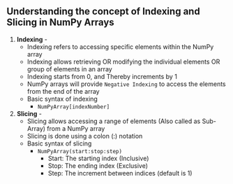 ## Understanding the concept of Indexing and Slicing in NumPy Arrays

1. **Indexing** -
    - Indexing refers to accessing specific elements within the NumPy array
    - Indexing allows retrieving OR modifying the individual elements OR group of elements in an array
    - Indexing starts from 0, and Thereby increments by 1
    - NumPy arrays will provide `Negative Indexing` to access the elements from the end of the array
    - Basic syntax of indexing
        - `NumPyArray[indexNumber]`
2. **Slicing** -
    - Slicing allows accessing a range of elements (Also called as Sub-Array) from a NumPy array
    - Slicing is done using a colon (:) notation
    - Basic syntax of slicing
        - `NumPyArray(start:stop:step)`
            - Start: The starting index (Inclusive)
            - Stop: The ending index (Exclusive)
            - Step: The increment between indices (default is 1)
